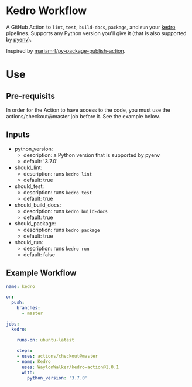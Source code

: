 # Kedro Workflow

A GitHub Action to `lint`, `test`, `build-docs`, `package`, and `run` your [kedro](https://github.com/quantumblacklabs/kedro) pipelines. Supports any Python version you'll give it (that is also supported by [pyenv](https://github.com/pyenv/pyenv)). 

Inspired by [mariamrf/py-package-publish-action](https://github.com/mariamrf/py-package-publish-action).

# Use

## Pre-requisits

In order for the Action to have access to the code, you must use the actions/checkout@master job before it. See the example below.

## Inputs

* python_version:
    * description: a Python version that is supported by pyenv
    * default: '3.7.0'
* should_lint:
    * description: runs `kedro lint`
    * default: true
* should_test:
    * description: runs `kedro test`
    * default: true
* should_build_docs:
    * description: runs `kedro build-docs`
    * default: true
* should_package:
    * description: runs `kedro package`
    * default: true
* should_run:
    * description: runs `kedro run`
    * default: false

## Example Workflow

``` yaml
name: kedro

on:
  push:
    branches:
      - master

jobs:
  kedro:

    runs-on: ubuntu-latest
    
    steps:
    - uses: actions/checkout@master
    - name: Kedro
      uses: WaylonWalker/kedro-action@1.0.1
      with:
        python_version: '3.7.0'
```
